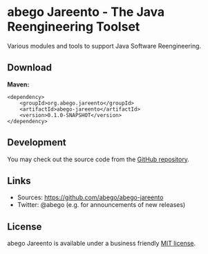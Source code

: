 # abego Jareento - The Java Reengineering Toolset

Various modules and tools to support Java Software Reengineering.

## Download

__Maven:__

```
<dependency>
    <groupId>org.abego.jareento</groupId>
    <artifactId>abego-jareento</artifactId>
    <version>0.1.0-SNAPSHOT</version>
</dependency>
```

## Development

You may check out the source code from
the [GitHub repository](https://github.com/abego/abego-jareento).

## Links

- Sources: https://github.com/abego/abego-jareento
- Twitter: @abego (e.g. for announcements of new releases)

## License

abego Jareento is available under a business
friendly [MIT license](https://www.abego.org/legal/mit-license.html).
